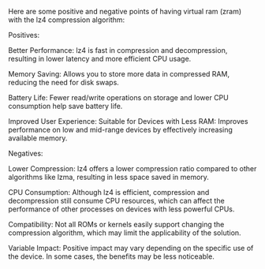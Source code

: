 Here are some positive and negative points of having virtual ram (zram) with the lz4 compression algorithm:

Positives:

Better Performance: lz4 is fast in compression and decompression, resulting in lower latency and more efficient CPU usage.

Memory Saving: Allows you to store more data in compressed RAM, reducing the need for disk swaps.

Battery Life: Fewer read/write operations on storage and lower CPU consumption help save battery life.

Improved User Experience: Suitable for Devices with Less RAM: Improves performance on low and mid-range devices by effectively increasing available memory.

Negatives:

Lower Compression: lz4 offers a lower compression ratio compared to other algorithms like lzma, resulting in less space saved in memory.

CPU Consumption: Although lz4 is efficient, compression and decompression still consume CPU resources, which can affect the performance of other processes on devices with less powerful CPUs.

Compatibility: Not all ROMs or kernels easily support changing the compression algorithm, which may limit the applicability of the solution.

Variable Impact: Positive impact may vary depending on the specific use of the device. In some cases, the benefits may be less noticeable.
